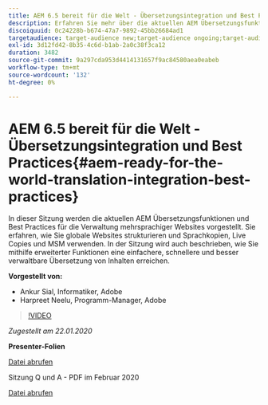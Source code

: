 ```yaml
---
title: AEM 6.5 bereit für die Welt - Übersetzungsintegration und Best Practices
description: Erfahren Sie mehr über die aktuellen AEM Übersetzungsfunktionen und Best Practices für die Verwaltung mehrsprachiger Websites. Erfahren Sie, wie Sie globale Websites strukturieren, Sprachkopien, Live Copies und MSM verwenden. Mithilfe erweiterter Funktionen können Sie eine einfachere, schnellere und besser verwaltbare Übersetzung von Inhalten erzielen.
discoiquuid: 0c24228b-b674-47a7-9892-45bb26684ad1
targetaudience: target-audience new;target-audience ongoing;target-audience upgrader
exl-id: 3d12fd42-8b35-4c6d-b1ab-2a0c38f3ca12
duration: 3482
source-git-commit: 9a297cda953d4414131657f9ac84580aea0eabeb
workflow-type: tm+mt
source-wordcount: '132'
ht-degree: 0%

---
```


# AEM 6.5 bereit für die Welt - Übersetzungsintegration und Best Practices{#aem-ready-for-the-world-translation-integration-best-practices}

In dieser Sitzung werden die aktuellen AEM Übersetzungsfunktionen und Best Practices für die Verwaltung mehrsprachiger Websites vorgestellt. Sie erfahren, wie Sie globale Websites strukturieren und Sprachkopien, Live Copies und MSM verwenden. In der Sitzung wird auch beschrieben, wie Sie mithilfe erweiterter Funktionen eine einfachere, schnellere und besser verwaltbare Übersetzung von Inhalten erreichen.

**Vorgestellt von:**

* Ankur Sial, Informatiker, Adobe
* Harpreet Neelu, Programm-Manager, Adobe

>[!VIDEO](https://video.tv.adobe.com/v/31153?quality=9)

*Zugestellt am 22.01.2020*

**Presenter-Folien**

[Datei abrufen](assets/gems-2020-translations.pdf)

Sitzung Q und A - PDF im Februar 2020

[Datei abrufen](assets/aem-gems-translationqnafeb2020.pdf)
